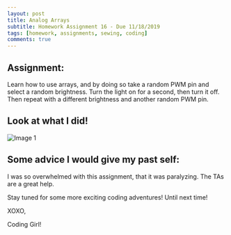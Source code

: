 ```yaml
---
layout: post
title: Analog Arrays
subtitle: Homework Assignment 16 - Due 11/18/2019
tags: [homework, assignments, sewing, coding]
comments: true
---
```


## Assignment:
Learn how to use arrays, and by doing so take a random PWM pin and select a random brightness. Turn the light on for a second, then turn it off. Then repeat with a different brightness and another random PWM pin.
## Look at what I did!

![Image 1](https://nicollemac17.github.io/img/)

## Some advice I would give my past self:
I was so overwhelmed with this assignment, that it was paralyzing. The TAs are a great help.

Stay tuned for some more exciting coding adventures! Until next time!

XOXO,

Coding Girl! 
